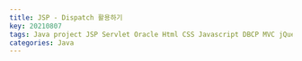```yaml
---
title: JSP - Dispatch 활용하기
key: 20210807
tags: Java project JSP Servlet Oracle Html CSS Javascript DBCP MVC jQuery Eclipse
categories: Java
---
```


